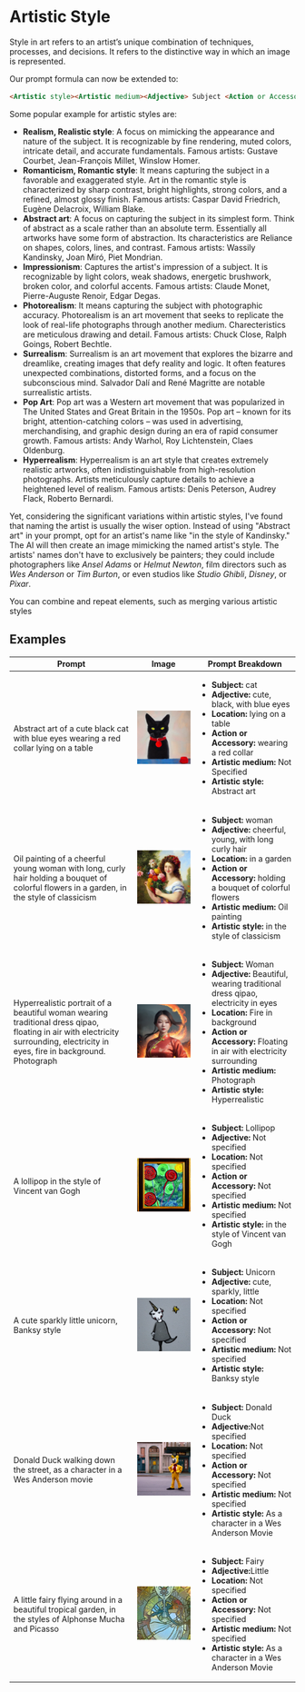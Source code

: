 # Artistic Style

Style in art refers to an artist’s unique combination of techniques, processes, and
decisions. It refers to the distinctive way in which an image is represented.


Our prompt formula can now be extended to:

```markdown
<Artistic style><Artistic medium><Adjective> Subject <Action or Accessory> <Location>
```


Some popular example for artistic styles are:

- **Realism, Realistic style**: A focus on mimicking the appearance and nature of the subject. It is recognizable by fine rendering, muted colors, intricate detail, and accurate fundamentals. Famous artists: Gustave Courbet, Jean-François Millet, Winslow Homer.
- **Romanticism, Romantic style**: It means capturing the subject in a favorable and exaggerated style.
Art in the romantic style is characterized by sharp contrast, bright highlights, strong colors, and a refined, almost
glossy finish.  Famous artists: Caspar David Friedrich, Eugène Delacroix, William Blake.
- **Abstract art**: A focus on capturing the subject in its simplest form. Think of abstract
as a scale rather than an absolute term. Essentially all artworks have some form of abstraction. Its characteristics are Reliance on shapes, colors, lines, and contrast. Famous artists: Wassily Kandinsky, Joan Miró, Piet Mondrian.
- **Impressionism**: Captures the artist's impression of a subject. It is recognizable by light colors, weak shadows, energetic brushwork, broken color, and colorful accents. Famous artists: Claude Monet, Pierre-Auguste Renoir, Edgar Degas.
- **Photorealism**: It means capturing the subject with photographic accuracy. Photorealism is an art movement that seeks to replicate the look of real-life photographs through another medium. Charecteristics are meticulous drawing and detail. Famous artists: Chuck Close, Ralph Goings, Robert Bechtle.
- **Surrealism**: Surrealism is an art movement that explores the bizarre and dreamlike, creating images that defy reality and logic. It often features unexpected combinations, distorted forms, and a focus on the subconscious mind. Salvador Dalí and René Magritte are notable surrealistic artists.
- **Pop Art**: Pop art was a Western art movement that was popularized in The United States and Great Britain in the 1950s. Pop art – known for its bright, attention-catching colors – was used in advertising, merchandising, and graphic design during an era of rapid consumer growth. Famous artists: Andy Warhol, Roy Lichtenstein, Claes Oldenburg.
- **Hyperrealism**: Hyperrealism is an art style that creates extremely realistic artworks, often indistinguishable from high-resolution photographs. Artists meticulously capture details to achieve a heightened level of realism. Famous artists: Denis Peterson, Audrey Flack, Roberto Bernardi.

Yet, considering the significant variations within artistic styles, I've found that naming the artist is usually the wiser option. Instead of using "Abstract art" in your prompt, opt for an artist's name like "in the style of Kandinsky." The AI will then create an image mimicking the named artist's style. The artists' names don't have to exclusively be painters; they could include photographers like *Ansel Adams* or *Helmut Newton*, film directors such as *Wes Anderson* or *Tim Burton*, or even studios like *Studio Ghibli*, *Disney*, or *Pixar*.

You can combine and repeat elements, such as merging various artistic styles



## Examples

| Prompt | Image | Prompt Breakdown |
| ------------------- | ----- | ------------------ |
| Abstract art of a cute black cat with blue eyes wearing a red collar lying on a table | ![cute-black-cat](./images/prompt-formula/style/cute-black-cat.png) | <ul><li><strong>Subject:</strong> cat</li><li><strong>Adjective:</strong> cute, black, with blue eyes</li><li><strong>Location:</strong> lying on a table</li><li><strong>Action or Accessory:</strong> wearing a red collar</li><li><strong>Artistic medium:</strong> Not Specified</li><li><strong>Artistic style:</strong> Abstract art</li></ul> |
| Oil painting of a cheerful young woman with long, curly hair holding a bouquet of colorful flowers in a garden, in the style of classicism | ![cheerful young woman in garden](./images/prompt-formula/style/cheerful-young-woman-in-garden.png) | <ul><li><strong>Subject:</strong> woman</li><li><strong>Adjective:</strong> cheerful, young, with long curly hair</li><li><strong>Location:</strong> in a garden</li><li><strong>Action or Accessory:</strong> holding a bouquet of colorful flowers</li><li><strong>Artistic medium:</strong> Oil painting</li><li><strong>Artistic style:</strong> in the style of classicism</li></ul> |
| Hyperrealistic portrait of a beautiful woman wearing traditional dress qipao, floating in air with electricity surrounding, electricity in eyes, fire in background. Photograph | ![woman in qipao](./images/prompt-formula/style/woman-in-qipao.png) | <ul><li><strong>Subject:</strong> Woman</li><li><strong>Adjective:</strong> Beautiful, wearing traditional dress qipao, electricity in eyes</li><li><strong>Location:</strong> Fire in background</li><li><strong>Action or Accessory:</strong> Floating in air with electricity surrounding</li><li><strong>Artistic medium:</strong> Photograph</li><li><strong>Artistic style:</strong> Hyperrealistic</li></ul> |
| A lollipop in the style of Vincent van Gogh | ![Lollipop](./images/prompt-formula/style/Lollipop.png) | <ul><li><strong>Subject:</strong> Lollipop</li><li><strong>Adjective:</strong> Not specified </li><li><strong>Location:</strong> Not specified</li><li><strong>Action or Accessory:</strong> Not specified </li><li><strong>Artistic medium:</strong> Not specified </li><li><strong>Artistic style:</strong> in the style of Vincent van Gogh </li></ul> |
| A cute sparkly little unicorn, Banksy style | ![unicorn](./images/prompt-formula/style/unicorn.png) | <ul><li><strong>Subject:</strong> Unicorn</li><li><strong>Adjective:</strong> cute, sparkly, little </li><li><strong>Location:</strong> Not specified</li><li><strong>Action or Accessory:</strong> Not specified </li><li><strong>Artistic medium:</strong> Not specified </li><li><strong>Artistic style:</strong> Banksy style </li></ul> |
| Donald Duck walking down the street, as a character in a Wes Anderson movie | ![donald duck](./images/prompt-formula/style/donald-duck.png) | <ul><li><strong>Subject:</strong> Donald Duck </li><li><strong>Adjective:</strong>Not specified </li><li><strong>Location:</strong> Not specified</li><li><strong>Action or Accessory:</strong> Not specified </li><li><strong>Artistic medium:</strong> Not specified </li><li><strong>Artistic style:</strong> As a character in a Wes Anderson Movie </li></ul> |
| A little fairy flying around in a beautiful tropical garden, in the styles of  Alphonse Mucha and Picasso | ![fairy](./images/prompt-formula/style/fairy.png) | <ul><li><strong>Subject:</strong> Fairy </li><li><strong>Adjective:</strong>Little </li><li><strong>Location:</strong> Not specified</li><li><strong>Action or Accessory:</strong> Not specified </li><li><strong>Artistic medium:</strong> Not specified </li><li><strong>Artistic style:</strong> As a character in a Wes Anderson Movie </li></ul> |




